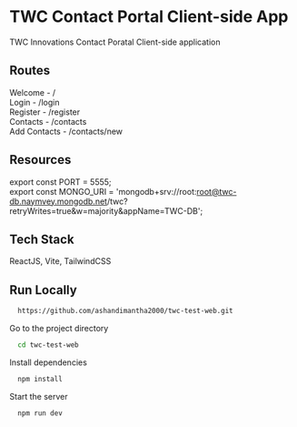 
# TWC Contact Portal Client-side App
TWC Innovations Contact Poratal Client-side application
## Routes
Welcome - /
<br>
Login - /login
<br>
Register - /register
<br>
Contacts - /contacts
<br>
Add Contacts - /contacts/new

## Resources
export const PORT = 5555;
<br>
export const MONGO_URI = 'mongodb+srv://root:root@twc-db.naymvey.mongodb.net/twc?retryWrites=true&w=majority&appName=TWC-DB';

## Tech Stack

ReactJS, Vite, TailwindCSS
## Run Locally


```bash
  https://github.com/ashandimantha2000/twc-test-web.git
```

Go to the project directory

```bash
  cd twc-test-web
```

Install dependencies

```bash
  npm install
```

Start the server

```bash
  npm run dev
```

